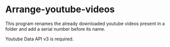 # Arrange-youtube-videos

This program renames the already downloaded youtube videos present in a folder and add a serial number before its name.

Youtube Data API v3 is required.
